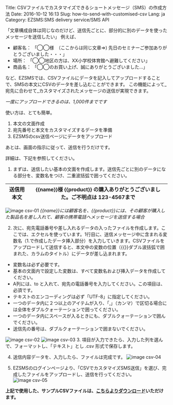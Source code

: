 Title: CSVファイルでカスタマイズできるショートメッセージ（SMS）の作成方法
Date: 2016-10-12 16:13
Slug: how-to-send-with-customised-csv
Lang: ja
Category: EZSMS:SMS delivery service/SMS API

「文章構成自体は同じなのだけど、送信先ごとに、部分的に別のデータを使ったメッセージを送信したい」
例えば、
- 顧客名： 「◯◯様　（ここからは同じ文章⇒) 先日のセミナーご参加ありがとうございました・・・」
- 場所： 「◯◯地区の方は、XX小学校体育館へ避難してください」
- 商品名： 「◯◯のお買い上げ、誠にありがとうございました…」

など、EZSMSでは、CSVファイルにデータを記入してアップロードすることで、SMSの本文にCSVのデータを差し込むことができます。 
この機能によって_宛先に合わせて_カスタマイズされたメッセージの送信が実現できます。

*一度にアップロードできるのは、1,000件までです*

使い方は、とても簡単。
1. 本文の文面作成
2. 宛先番号と本文をカスタマイズするデータを準備
3. EZSMSのcsv送信ページにデータをアップロード

あとは、画面の指示に従って、送信を行うだけです。

詳細は、下記を参照してください。

1. まずは、送信したい基本の文面を作成します。送信先ごとに別のデータになる部分を、変数名をつけ、二重波括弧で囲ってください。

|送信用本文|{{name}}様 {{product}} の購入ありがとうございました。ご不明点は 123-4567まで|
|---------|------------------------------------------|

![image csv-01](/images/csv-01.png)
_{{name}}には顧客名を、{{product}}には、その顧客が購入した製品名を差し入れて、顧客の携帯電話へメッセージを送信する場合_

2. 次に、宛先電話番号や差し入れるデータの入ったファイルを作成します。ここでは、エクセルを使っています。1行目に、送信メッセージ中に含まれる変数名（1.で作成したデータ挿入部分）を入力していきます。CSVファイルをアップロードして送信すると、本文中の変数の位置（{{}}ダブル波括弧で囲まれた、カラムのタイトル）にデータが差し込まれます。

* 変数名は必ず必要です。
* 基本の文面内で設定した変数は、すべて変数名および挿入データを作成してください。
* A列には、to と入れて、宛先の電話番号を入力してください。この項目は、必須です。
* テキストのエンコーディングは必ず「UTF-8」に指定してください。 
* 一つのデータ内に２つ以上のアイテムが入り、「,」（カンマ）で区切る場合には全体をダブルクォーテーションで囲ってください。
* 一つのデータ内にスペースが入るときにも、ダブルクォーテーションで囲んでください。
* 送信先の番号は、ダブルクォーテーションで囲まないでください。

![image csv-02](/images/csv-02.png)
![image csv-03](/images/csv-03.png)
3. 項目が入力できたら、入力した列を選んで、フォーマットし、「テキスト」とし .csv 形式で保存します。

4. 送信内容データを、入力したら、ファイルは完成です。
![image csv-04](/images/csv-04.png)

5. EZSMSのログインページより、「CSVでカスタマイズSMS送信」を選び、完成したファイルをアップロードし、送信を行ってください。
![image csv-05](/images/csv-05.png)

__上記で使用した、サンプルCSVファイルは、<a href="/images/ezsms_csvsample.csv" download target="_blank">こちらよりダウンロード</a>いただけます。__
